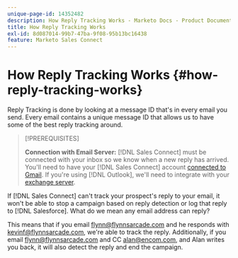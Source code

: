 ```yaml
---
unique-page-id: 14352482
description: How Reply Tracking Works - Marketo Docs - Product Documentation
title: How Reply Tracking Works
exl-id: 8d087014-99b7-47ba-9f08-95b13bc16438
feature: Marketo Sales Connect
---
```

# How Reply Tracking Works {#how-reply-tracking-works}

Reply Tracking is done by looking at a message ID that's in every email you send. Every email contains a unique message ID that allows us to have some of the best reply tracking around.

>[!PREREQUISITES]
>
>**Connection with Email Server:** [!DNL Sales Connect] must be connected with your inbox so we know when a new reply has arrived. You'll need to have your [!DNL Sales Connect] account [connected to Gmail](/help/marketo/product-docs/marketo-sales-connect/email-plugins/gmail/email-connection-for-gmail-users.md). If you're using [!DNL Outlook], we'll need to integrate with your [exchange server](https://toutapp.com/next#settings/exchange_settings).

If [!DNL Sales Connect] can't track your prospect's reply to your email, it won't be able to stop a campaign based on reply detection or log that reply to [!DNL Salesforce].  What do we mean any email address can reply?

This means that if you email <flynn@flynnsarcade.com> and he responds with <kevinf@flynnsarcade.com>, we're able to track the reply. Additionally, if you email <flynn@flynnsarcade.com> and CC <alan@encom.com>, and Alan writes you back, it will also detect the reply and end the campaign.
